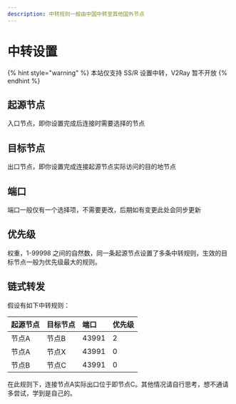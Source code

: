 ```yaml
---
description: 中转规则一般由中国中转至其他国外节点
---
```


# 中转设置

{% hint style="warning" %}
本站仅支持 SS/R 设置中转，V2Ray 暂不开放
{% endhint %}

## 起源节点

入口节点，即你设置完成后连接时需要选择的节点

## 目标节点

出口节点，即你设置完成连接起源节点实际访问的目的地节点

## 端口

端口一般仅有一个选择项，不需要更改，后期如有变更此处会同步更新

## 优先级

权重，1-99998 之间的自然数，同一条起源节点设置了多条中转规则，生效的目标节点一般为优先级最大的规则。

## 链式转发

假设有如下中转规则：

| 起源节点 | 目标节点 | 端口 | 优先级 |
| :--- | :--- | :--- | :--- |
| 节点A | 节点B | 43991 | 2 |
| 节点A | 节点X | 43991 | 0 |
| 节点B | 节点C | 43991 | 0 |

在此规则下，连接节点A实际出口位于即节点C。其他情况请自行思考，想不通请多尝试，学到是自己的。



